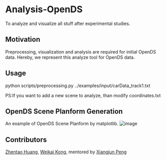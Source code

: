 # Analysis-OpenDS
To analyze and visualize all stuff after experimental studies.
<br>
## Motivation
Preprocessing, visualization and analysis are required for initial OpenDS data. Hereby, we represent this analyze tool for OpenDS data.
  
## Usage
python scripts/preprocessing.py ../examples/input/carData_track1.txt

PS:If you want to add a new scene to analyze, than modify coordinates.txt

## OpenDS Scene Planform Generation
An example of OpenDS Scene Planform by matplotlib.
![image](https://github.com/unnc-idl-ucc/Analysis-OpenDS/blob/master/examples/planform.png)

## Contributors


[Zhentao Huang](https://github.com/ZhentaoHuang), [Weikai Kong](https://github.com/WeikaiKong), mentored by [Xiangjun Peng](https://github.com/Shiangjun)

</br>


